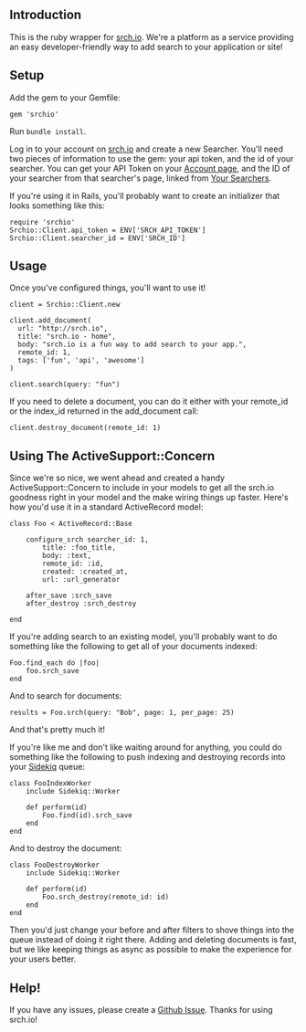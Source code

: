 ## Introduction

This is the ruby wrapper for [srch.io](http://srch.io).  We're a platform as a service providing an easy developer-friendly way to add search to your application or site!

## Setup 

Add the gem to your Gemfile:

<pre><code>gem 'srchio'</code></pre>

Run <code>bundle install</code>.

Log in to your account on [srch.io](http://srch.io) and create a new Searcher.  You'll need two pieces of information to use the gem: your api token, and the id of your searcher.  You can get your API Token on your [Account page](https://srch.io/account), and the ID of your searcher from that searcher's page, linked from [Your Searchers](https://srch.io/searchers).

If you're using it in Rails, you'll probably want to create an initializer that looks something like this:

<pre><code>require 'srchio'
Srchio::Client.api_token = ENV['SRCH_API_TOKEN']
Srchio::Client.searcher_id = ENV['SRCH_ID']</code></pre>

## Usage

Once you've configured things, you'll want to use it!

<pre><code>client = Srchio::Client.new

client.add_document(
  url: "http://srch.io",
  title: "srch.io - home",
  body: "srch.io is a fun way to add search to your app.",
  remote_id: 1,
  tags: ['fun', 'api', 'awesome']
)

client.search(query: "fun")</code></pre>

If you need to delete a document, you can do it either with your remote_id or the index_id returned in the add_document call:

<pre><code>client.destroy_document(remote_id: 1)</code></pre>

## Using The ActiveSupport::Concern

Since we're so nice, we went ahead and created a handy ActiveSupport::Concern to include in your models to get all the srch.io goodness right in your model and the make wiring things up faster.  Here's how you'd use it in a standard ActiveRecord model:

<pre><code>class Foo < ActiveRecord::Base

	configure_srch searcher_id: 1,
		title: :foo_title,
		body: :text,
		remote_id: :id,
		created: :created_at, 
		url: :url_generator
		
	after_save :srch_save
	after_destroy :srch_destroy

end</code></pre>

If you're adding search to an existing model, you'll probably want to do something like the following to get all of your documents indexed:

<pre><code>Foo.find_each do |foo|
	foo.srch_save
end</code></pre>

And to search for documents:

<pre><code>results = Foo.srch(query: "Bob", page: 1, per_page: 25)</code></pre>

And that's pretty much it!

If you're like me and don't like waiting around for anything, you could do something like the following to push indexing and destroying records into your [Sidekiq](http://sidekiq.org) queue:

<pre><code>class FooIndexWorker
	include Sidekiq::Worker
	
	def perform(id)
		Foo.find(id).srch_save
	end
end</code></pre>

And to destroy the document:

<pre><code>class FooDestroyWorker
	include Sidekiq::Worker
	
	def perform(id)
		Foo.srch_destroy(remote_id: id)
	end
end</code></pre>

Then you'd just change your before and after filters to shove things into the queue instead of doing it right there.  Adding and deleting documents is fast, but we like keeping things as async as possible to make the experience for your users better.
## Help!

If you have any issues, please create a [Github Issue](https://github.com/railsmachine/srchio/issues).  Thanks for using srch.io!